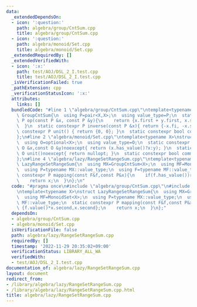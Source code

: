 ```yaml
---
data:
  _extendedDependsOn:
  - icon: ':question:'
    path: algebra/group/CntSum.cpp
    title: algebra/group/CntSum.cpp
  - icon: ':question:'
    path: algebra/monoid/Set.cpp
    title: algebra/monoid/Set.cpp
  _extendedRequiredBy: []
  _extendedVerifiedWith:
  - icon: ':x:'
    path: test/AOJ/DSL_2_I.test.cpp
    title: test/AOJ/DSL_2_I.test.cpp
  _isVerificationFailed: true
  _pathExtension: cpp
  _verificationStatusIcon: ':x:'
  attributes:
    links: []
  bundledCode: "#line 1 \"algebra/group/CntSum.cpp\"\ntemplate<typename X>\nstruct\
    \ GroupCntSum{\n  using P=pair<X,X>;\n  using value_type=P;\n  static constexpr\
    \ P op(const P &x, const P &y){\n    return {x.first + y.first, x.second + y.second};\n\
    \  }\n  static constexpr P inverse(const P &x){ return {-x.fi, -x.se}; }\n  static\
    \ constexpr P unit() { return {0, 0}; }\n  static constexpr bool commute = true;\n\
    };\n#line 2 \"algebra/monoid/Set.cpp\"\ntemplate<typename X>\nstruct MonoidSet{\n\
    \  using O=optional<X>;\n  using value_type=O;\n  static constexpr O op(const\
    \ O &x,const O &y)noexcept{ return (x.has_value()?x:y); }\n  static constexpr\
    \ O unit()noexcept{ return nullopt; }\n  static constexpr bool commute=false;\n\
    };\n#line 4 \"algebra/lazy/RangeSetRangeSum.cpp\"\ntemplate<typename X>\nstruct\
    \ LazyRangeSetRangeSum{\n  using MX=GroupCntSum<X>;\n  using MF=MonoidSet<X>;\n\
    \  using P=typename MX::value_type;\n  using F=typename MF::value_type;\n  static\
    \ constexpr P mapping(const F&f,const P&x){\n    if(f.has_value())return {f.value()*x.second,x.second};\n\
    \    return x;\n  }\n};\n"
  code: "#pragma once\n#include \"algebra/group/CntSum.cpp\"\n#include \"algebra/monoid/Set.cpp\"\
    \ntemplate<typename X>\nstruct LazyRangeSetRangeSum{\n  using MX=GroupCntSum<X>;\n\
    \  using MF=MonoidSet<X>;\n  using P=typename MX::value_type;\n  using F=typename\
    \ MF::value_type;\n  static constexpr P mapping(const F&f,const P&x){\n    if(f.has_value())return\
    \ {f.value()*x.second,x.second};\n    return x;\n  }\n};"
  dependsOn:
  - algebra/group/CntSum.cpp
  - algebra/monoid/Set.cpp
  isVerificationFile: false
  path: algebra/lazy/RangeSetRangeSum.cpp
  requiredBy: []
  timestamp: '2022-11-29 20:35:02+09:00'
  verificationStatus: LIBRARY_ALL_WA
  verifiedWith:
  - test/AOJ/DSL_2_I.test.cpp
documentation_of: algebra/lazy/RangeSetRangeSum.cpp
layout: document
redirect_from:
- /library/algebra/lazy/RangeSetRangeSum.cpp
- /library/algebra/lazy/RangeSetRangeSum.cpp.html
title: algebra/lazy/RangeSetRangeSum.cpp
---
```

